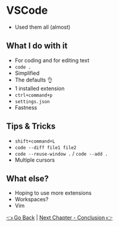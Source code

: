# VSCode

* Used them all (almost)

## What I do with it

* For coding and for editing text
* `code .`
* Simplified
* The defaults 👌
* 1 installed extension
* `ctrl+command+p`
* `settings.json`
* Fastness

## Tips & Tricks

* `shift+command+L`
* `code --diff file1 file2`
* `code --reuse-window .` / `code --add .` 
* Multiple cursors

## What else?

* Hoping to use more extensions
* Workspaces?
* Vim

[👈 Go Back](06-git.md) | [Next Chapter - Conclusion 👉](08-conclusion.md)